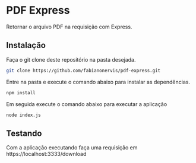 # PDF Express

Retornar o arquivo PDF na requisição com Express.

## Instalação
  
Faça o git clone deste repositório na pasta desejada.
```bash
git clone https://github.com/fabianonervis/pdf-express.git
```
Entre na pasta e execute o comando abaixo para instalar as dependências.
```bash
npm install
```
Em seguida execute o comando abaixo para executar a aplicação
```bash
node index.js
```

## Testando

Com a aplicação executando faça uma requisição em https://localhost:3333/download

